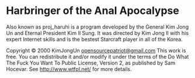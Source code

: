 Harbringer of the Anal Apocalypse
=================================

Also known as proj_haruhi is a program developed by the General Kim Jong Un and Eternal President Kim Il Sung. It was directed by Kim Jong Il with his expert Internet skills and is the bestest Starcraft player in all of the Korea.

Copyright © 2000 KimJongUn opensourcepatriot@gmail.com
This work is free. You can redistribute it and/or modify it under the
terms of the Do What The Fuck You Want To Public License, Version 2,
as published by Sam Hocevar. See http://www.wtfpl.net/ for more details.
